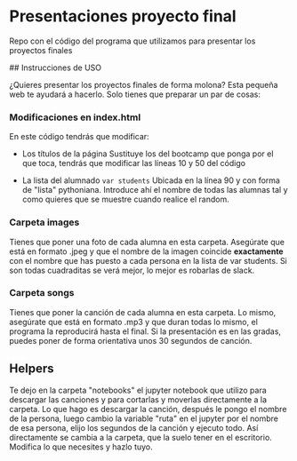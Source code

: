 # Presentaciones proyecto final
Repo con el código del programa que utilizamos para presentar los proyectos finales

## Instrucciones de USO

¿Quieres presentar los proyectos finales de forma molona? Esta pequeña web te ayudará a hacerlo. Solo tienes que preparar un par de cosas:

### Modificaciones en index.html

En este código tendrás que modificar:
- Los títulos de la página
Sustituye los del bootcamp que ponga por el que toca, tendrás que modificar las líneas 10 y 50 del código

- La lista del alumnado
`var students` Ubicada en la línea 90 y con forma de "lista" pythoniana. Introduce ahí el nombre de todas las alumnas tal y como quieres que se muestre cuando realice el random.

### Carpeta images

Tienes que poner una foto de cada alumna en esta carpeta. Asegúrate que está en formato .jpeg y que el nombre de la imagen coincide **exactamente** con el nombre que has puesto a cada persona en la lista de var students.
Si son todas cuadraditas se verá mejor, lo mejor es robarlas de slack. 

### Carpeta songs

Tienes que poner la canción de cada alumna en esta carpeta. Lo mismo, asegúrate que está en formato .mp3 y que duran todas lo mismo, el programa la reproducirá hasta el final.
Si la presentación es en las gradas, puedes poner de forma orientativa unos 30 segundos de canción.


## Helpers

Te dejo en la carpeta "notebooks" el jupyter notebook que utilizo para descargar las canciones y para cortarlas y moverlas directamente a la carpeta.
Lo que hago es descargar la canción, después le pongo el nombre de la persona, luego cambio la variable "ruta" en el jupyter por el nombre de esa persona, elijo los segundos de la canción y ejecuto todo. Así directamente se cambia a la carpeta, que la suelo tener en el escritorio. Modifica lo que necesites y hazlo tuyo.
